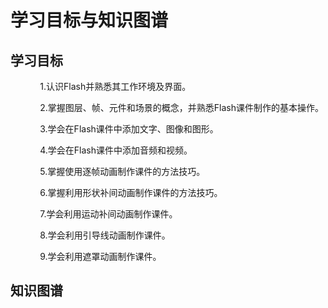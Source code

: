 # 学习目标与知识图谱

## 学习目标

            1.认识Flash并熟悉其工作环境及界面。

            2.掌握图层、帧、元件和场景的概念，并熟悉Flash课件制作的基本操作。

            3.学会在Flash课件中添加文字、图像和图形。

            4.学会在Flash课件中添加音频和视频。

            5.掌握使用逐帧动画制作课件的方法技巧。

            6.掌握利用形状补间动画制作课件的方法技巧。

            7.学会利用运动补间动画制作课件。

            8.学会利用引导线动画制作课件。

            9.学会利用遮罩动画制作课件。

## 知识图谱

